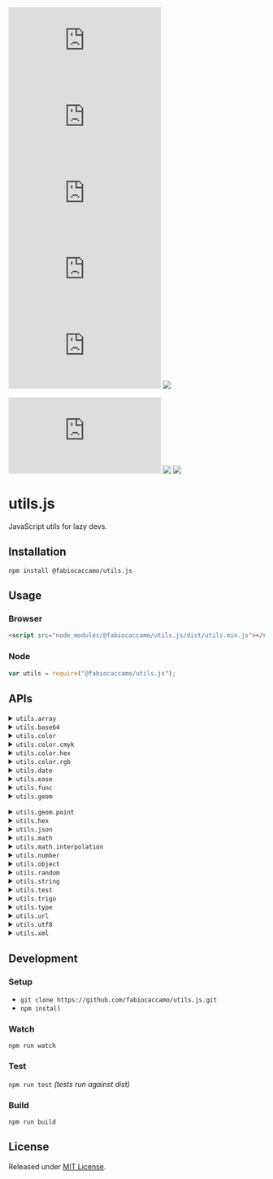 [![](https://img.shields.io/npm/v/@fabiocaccamo/utils.js?color=blue&logo=npm)](https://www.npmjs.com/package/@fabiocaccamo/utils.js)
[![](https://img.shields.io/npm/dt/@fabiocaccamo/utils.js?color=blue)](https://www.npmjs.com/package/@fabiocaccamo/utils.js)
[![](https://img.shields.io/github/stars/fabiocaccamo/utils.js?color=blue&logo=github&logoColor=white&style=flat)](https://github.com/fabiocaccamo/utils.js)
[![](https://img.shields.io/bundlephobia/min/@fabiocaccamo/utils.js?color=blue)](https://www.npmjs.com/package/@fabiocaccamo/utils.js)
[![](https://img.shields.io/bundlephobia/minzip/@fabiocaccamo/utils.js?color=blue)](https://www.npmjs.com/package/@fabiocaccamo/utils.js)
[![](https://img.shields.io/github/license/fabiocaccamo/utils.js.svg?color=blue)](https://github.com/fabiocaccamo/utils.js/blob/master/README.md)

[![](https://img.shields.io/travis/fabiocaccamo/utils.js?logo=travis)](https://travis-ci.org/fabiocaccamo/utils.js)
[![](https://codecov.io/gh/fabiocaccamo/utils.js/branch/master/graph/badge.svg)](https://codecov.io/gh/fabiocaccamo/utils.js)
[![](https://api.codacy.com/project/badge/Grade/6bc3162a50224b518ed7dc366535b3ba)](https://www.codacy.com/app/fabiocaccamo/utils.js)

# utils.js
JavaScript utils for lazy devs.

## Installation
`npm install @fabiocaccamo/utils.js`

## Usage

### Browser
```html
<script src="node_modules/@fabiocaccamo/utils.js/dist/utils.min.js"></script>
```

### Node
```JavaScript
var utils = require("@fabiocaccamo/utils.js");
```

## APIs
<details><summary><code>utils.array</code></summary>
<p>

-   `clean`

-   `clone`

-   `contains`

-   `equals`

-   `flatten`

-   `index`

-   `insert`

-   `paginate`

-   `reduce`

-   `remove`

-   `replace`

-   `rotate`

-   `shuffle`

-   `sort`

-   `unique`

-   `unzip`

-   `zip`
</p>
</details>

<details><summary><code>utils.base64</code></summary>
<p>

-   `decode`

-   `encode`
</p>
</details>

<details><summary><code>utils.color</code></summary>
<p>

-   `cmykToHex`

-   `cmykToRgb`

-   `hexToCmyk`

-   `hexToRgb`

-   `rgbToCmyk`

-   `rgbToHex`
</p>
</details>

<details><summary><code>utils.color.cmyk</code></summary>
<p>

-   `toString`

-   `toStringCSS`
</p>
</details>

<details><summary><code>utils.color.hex</code></summary>
<p>

-   `average`

-   `distance`

-   `gradient`

-   `gradientMatrix`

-   `interpolateBilinear`

-   `interpolateLinear`

-   `interpolateMultilinear`

-   `nearest`

-   `toCmyk`

-   `toRgb`

-   `toString`

-   `toStringCSS`
</p>
</details>

<details><summary><code>utils.color.rgb</code></summary>
<p>

-   `average`

-   `distance`

-   `gradient`

-   `gradientMatrix`

-   `interpolateBilinear`

-   `interpolateLinear`

-   `interpolateMultilinear`

-   `nearest`

-   `toCmyk`

-   `toRgb`

-   `toString`

-   `toStringCSS`
</p>
</details>

<details><summary><code>utils.date</code></summary>
<p>

-   `clone`

-   `timestamp`

-   `yyyymmdd`
</p>
</details>

<details><summary><code>utils.ease</code></summary>
<p>

-   `backIn`

-   `backInOut`

-   `backOut`

-   `bounceIn`

-   `bounceInOut`

-   `bounceOut`

-   `circularIn`

-   `circularInOut`

-   `circularOut`

-   `cubicIn`

-   `cubicInOut`

-   `cubicOut`

-   `elasticIn`

-   `elasticInOut`

-   `elasticOut`

-   `exponentialIn`

-   `exponentialInOut`

-   `exponentialOut`

-   `none`

-   `quadraticIn`

-   `quadraticInOut`

-   `quadraticOut`

-   `quarticIn`

-   `quarticInOut`

-   `quarticOut`

-   `quinticIn`

-   `quinticInOut`

-   `quinticOut`

-   `sexticIn`

-   `sexticInOut`

-   `sexticOut`

-   `sineIn`

-   `sineInOut`

-   `sineOut`

-   `waveCosine`

-   `waveSawtooth`

-   `waveSine`
</p>
</details>

<details><summary><code>utils.func</code></summary>
<p>

-   `args`

-   `attempt`

-   `bind`

-   `call`

-   `delay`

-   `memoize`

-   `noop`

-   `repeat`

-   `validate`
</p>
</details>

<details><summary><code>utils.geom</code></summary>
<p></p>
</details>

</p>
</details>

<details><summary><code>utils.geom.point</code></summary>
<p>

-   `add`

-   `angle`

-   `cross`

-   `distance`

-   `dot`

-   `equals`

-   `interpolate`

-   `length`

-   `magnitude`

-   `project`

-   `rect`

-   `rotate`

-   `scale`

-   `subtract`

-   `translate`
</p>
</details>

<details><summary><code>utils.hex</code></summary>
<p>

-   `decodeInt`

-   `encodeInt`
</p>
</details>

<details><summary><code>utils.json</code></summary>
<p>

-   `decode`

-   `encode`
</p>
</details>

<details><summary><code>utils.math</code></summary>
<p>

-   `average`

-   `constrain`

-   `cycle`

-   `equals`

-   `factorial`

-   `gcd`

-   `lcm`

-   `lerp`

-   `map`

-   `nearest`

-   `normalize`

-   `proportion`

-   `roundDecimals`

-   `roundToMultiple`

-   `roundToNearest`

-   `roundToPower`

-   `sign`

-   `summation`
</p>
</details>

<details><summary><code>utils.math.interpolation</code></summary>
<p>

-   `bilinear`

-   `linear`

-   `multilinear`

-   `scalar`
</p>
</details>

<details><summary><code>utils.number</code></summary>
<p>

-   `isBetween`

-   `isEven`

-   `isFloat`

-   `isNegative`

-   `isOdd`

-   `isPositive`

-   `isPrime`
</p>
</details>

<details><summary><code>utils.object</code></summary>
<p>

-   `assign`

-   `clean`

-   `clone`

-   `decodeBase64`

-   `decodeJSON`

-   `decodeParameters`

-   `encodeBase64`

-   `encodeJSON`

-   `encodeParameters`

-   `equals`

-   `is`

-   `keypath`

-   `keys`

-   `length`

-   `map`

-   `merge`

-   `search`

-   `values`
</p>
</details>

<details><summary><code>utils.random</code></summary>
<p>

-   `argument`

-   `bit`

-   `boolean`

-   `color`

-   `element`

-   `float`

-   `index`

-   `integer`

-   `sign`

-   `string`
</p>
</details>

<details><summary><code>utils.string</code></summary>
<p>

-   `contains`

-   `endsWith`

-   `icontains`

-   `levenshteinDistance`

-   `levenshteinSimilarity`

-   `padLeft`

-   `padRight`

-   `padZeros`

-   `replace`

-   `reverse`

-   `rotate`

-   `slugify`

-   `startsWith`

-   `toConstantCase`

-   `toRandomCase`

-   `toTitleCase`

-   `toUpperCaseFirst`

-   `trim`

-   `trimLeft`

-   `trimRight`
</p>
</details>

<details><summary><code>utils.test</code></summary>
<p>

-   `assertArray`

-   `assertBase64`

-   `assertBoolean`

-   `assertDate`

-   `assertEqual`

-   `assertError`

-   `assertFalse`

-   `assertFunction`

-   `assertJSON`

-   `assertNaN`

-   `assertNone`

-   `assertNotArray`

-   `assertNotBase64`

-   `assertNotBoolean`

-   `assertNotDate`

-   `assertNotEqual`

-   `assertNotError`

-   `assertNotFunction`

-   `assertNotJSON`

-   `assertNotNone`

-   `assertNotNull`

-   `assertNotNumber`

-   `assertNotObject`

-   `assertNotRegExp`

-   `assertNotString`

-   `assertNotUndefined`

-   `assertNull`

-   `assertNumber`

-   `assertNumberAlmostEqual`

-   `assertObject`

-   `assertRegExp`

-   `assertString`

-   `assertThrows`

-   `assertTrue`

-   `assertUndefined`
</p>
</details>

<details><summary><code>utils.trigo</code></summary>
<p>

-   `acosDeg`

-   `angleDeg`

-   `angleRad`

-   `asinDeg`

-   `atan2Deg`

-   `atanDeg`

-   `cosDeg`

-   `cycleDeg`

-   `degToRad`

-   `fastDeg`

-   `hypo`

-   `radToDeg`

-   `sinDeg`

-   `tanDeg`
</p>
</details>

<details><summary><code>utils.type</code></summary>
<p>

-   `isArray`

-   `isBase64`

-   `isBoolean`

-   `isDate`

-   `isError`

-   `isFunction`

-   `isJSON`

-   `isNaN`

-   `isNone`

-   `isNull`

-   `isNumber`

-   `isObject`

-   `isRegExp`

-   `isString`

-   `isType`

-   `isUndefined`

-   `of`
</p>
</details>

<details><summary><code>utils.url</code></summary>
<p>

-   `getParameterByName`

-   `getParameters`

-   `getParametersDict`

-   `getParametersList`

-   `getParametersString`

-   `getURL`

-   `hasParameter`

-   `isFile`

-   `isHttp`

-   `isHttps`

-   `isLocalhost`
</p>
</details>

<details><summary><code>utils.utf8</code></summary>
<p>

-   `decode`

-   `encode`
</p>
</details>

<details><summary><code>utils.xml</code></summary>
<p>

-   `removeNamespaces`
</p>
</details>

## Development

### Setup
-   `git clone https://github.com/fabiocaccamo/utils.js.git`
-   `npm install`

### Watch
`npm run watch`

### Test
`npm run test` *(tests run against dist)*

### Build
`npm run build`

## License
Released under [MIT License](https://github.com/fabiocaccamo/utils.js/blob/master/LICENSE.txt).
